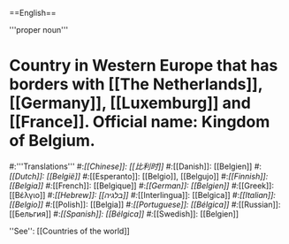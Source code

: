 ==English==

'''proper noun'''
# Country in Western Europe that has borders with [[The Netherlands]], [[Germany]], [[Luxemburg]] and [[France]]. Official name: Kingdom of Belgium.
#:'''Translations'''
#:*[[Chinese]]: [[比利时]]
#:*[[Danish]]: [[Belgien]]
#:*[[Dutch]]: [[België]]
#:*[[Esperanto]]: [[Belgio]], [[Belgujo]]
#:*[[Finnish]]: [[Belgia]]
#:*[[French]]: [[Belgique]]
#:*[[German]]: [[Belgien]]
#:*[[Greek]]: [[Βέλγιο]]
#:*[[Hebrew]]: [[בלגיה]]
#:*[[Interlingua]]: [[Belgica]]
#:*[[Italian]]: [[Belgio]]
#:*[[Polish]]: [[Belgia]]
#:*[[Portuguese]]: [[Bélgica]]
#:*[[Russian]]: [[Бельгия]]
#:*[[Spanish]]: [[Bélgica]]
#:*[[Swedish]]: [[Belgien]]

''See'': [[Countries of the world]]